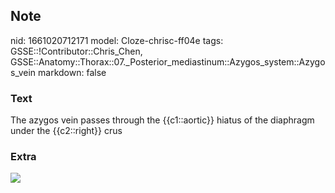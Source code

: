 ## Note
nid: 1661020712171
model: Cloze-chrisc-ff04e
tags: GSSE::!Contributor::Chris_Chen, GSSE::Anatomy::Thorax::07._Posterior_mediastinum::Azygos_system::Azygos_vein
markdown: false

### Text
The azygos vein passes through the {{c1::aortic}} hiatus of the diaphragm under the {{c2::right}} crus

### Extra
<img src="thorax017.png">
